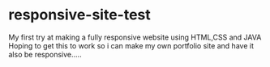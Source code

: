 # responsive-site-test

My first try at making a fully responsive website using HTML,CSS and JAVA
Hoping to get this to work so i can make my own portfolio site and have it also be responsive.....
